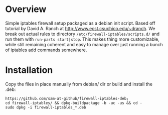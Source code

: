 # Overview
Simple iptables firewall setup packaged as a debian init script. Based off tutorial by David A. Ranch at  http://www.ecst.csuchico.edu/~dranch. We break out actual rules to directory `/etc/firewall-iptables/scripts.d/` and run them with `run-parts start|stop`. This makes thing more customizable, while still remaining coherent and easy to manage over just running a bunch of iptables add commands somewhere.

# Installation
Copy the files in place manually from debian/ dir or build and install the .deb:

    https://github.com/sam-at-github/firewall-iptables-deb;
    cd firewall-iptables/ && dpkg-buildpackage -b -uc -us && cd -
    sudo dpkg -i firewall-iptables_*.deb
